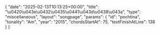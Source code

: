 {
    "date": "2025-02-13T10:13:25+00:00",
    "title": "\u0420\u043e\u0432\u0435\u0441\u043d\u0438\u043a",
    "type": "miscellaneous",
    "layout": "songpage",
    "params": {
        "id": "pochtina",
        "tonality": "Am",
        "year": "2015",
        "chordsStartAt": 75,
        "textFinishAtLine": 138
    }
}